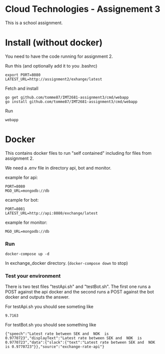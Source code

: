 # Cloud Technologies - Assignement 3
This is a school assignment.

# Install (without docker)
You need to have the code running for assignment 2.

Run this (and optionally add it to you .bashrc)
```
export PORT=8080
LATEST_URL=http://assignment2/exhange/latest
```

Fetch and install
```
go get github.com/tomme87/IMT2681-assignment3/cmd/webapp
go install github.com/tomme87/IMT2681-assignment3/cmd/webapp
```

Run
```
webapp
```

# Docker
This contains docker files to run "self contained" including for files from assignment 2.

We need a .env file in directory api, bot and monitor.

example for api:
```
PORT=8080
MGO_URL=mongodb://db
```

ecample for bot:
```
PORT=8081
LATEST_URL=http://api:8080/exchange/latest
```

example for monitor:
```
MGO_URL=mongodb://db
```

### Run
```
docker-compose up -d
```
In exchange_docker directory. (`docker-compose down` to stop)

### Test your environment
There is two test files "testApi.sh" and "testBot.sh". The first one runs a POST against the api docker and the second runs a POST against the bot docker and outputs the answer.

For testApi.sh you should see someting like
```
9.7163
```

For testBot.sh you should see something like
```
{"speech":"Latest rate between SEK and  NOK  is 0.9770723","displayText":"Latest rate between SEK and  NOK  is 0.9770723","data":{"slack":{"text":"Latest rate between SEK and  NOK  is 0.9770723"}},"source":"exchange-rate-api"}
```
